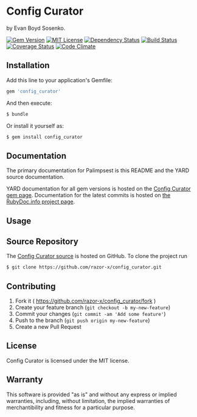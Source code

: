 # Config Curator

by Evan Boyd Sosenko.

[![Gem Version](http://img.shields.io/gem/v/config_curator.svg)](https://rubygems.org/gems/config_curator)
[![MIT License](http://img.shields.io/badge/license-MIT-red.svg)](./LICENSE.txt)
[![Dependency Status](http://img.shields.io/gemnasium/razor-x/config_curator.svg)](https://gemnasium.com/razor-x/config_curator)
[![Build Status](http://img.shields.io/travis/razor-x/config_curator.svg)](https://travis-ci.org/razor-x/config_curator)
[![Coverage Status](http://img.shields.io/coveralls/razor-x/config_curator.svg)](https://coveralls.io/r/razor-x/config_curator)
[![Code Climate](http://img.shields.io/codeclimate/github/razor-x/config_curator.svg)](https://codeclimate.com/github/razor-x/config_curator)

## Installation

Add this line to your application's Gemfile:

````ruby
gem 'config_curator'
````

And then execute:

````bash
$ bundle
````

Or install it yourself as:

````bash
$ gem install config_curator
````
## Documentation

The primary documentation for Palimpsest is this README and the YARD source documentation.

YARD documentation for all gem versions is hosted on the
[Config Curator gem page](https://rubygems.org/gems/config_curator).
Documentation for the latest commits is hosted on
[the RubyDoc.info project page](http://rubydoc.info/github/razor-x/config_curator/frames).

## Usage

## Source Repository

The [Config Curator source](https://github.com/razor-x/config_curator)
is hosted on GitHub.
To clone the project run

````bash
$ git clone https://github.com/razor-x/config_curator.git
````

## Contributing

1. Fork it ( https://github.com/razor-x/config_curator/fork )
2. Create your feature branch (`git checkout -b my-new-feature`)
3. Commit your changes (`git commit -am 'Add some feature'`)
4. Push to the branch (`git push origin my-new-feature`)
5. Create a new Pull Request

## License

Config Curator is licensed under the MIT license.

## Warranty

This software is provided "as is" and without any express or
implied warranties, including, without limitation, the implied
warranties of merchantibility and fitness for a particular
purpose.
